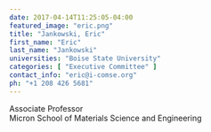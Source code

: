 ```yaml
---
date: 2017-04-14T11:25:05-04:00
featured_image: "eric.png"
title: "Jankowski, Eric"
first_name: "Eric" 
last_name: "Jankowski" 
universities: "Boise State University"
categories: [ "Executive Committee" ]
contact_info: "eric@i-comse.org"
ph: "+1 208 426 5681"
---
```

Associate Professor\
Micron School of Materials Science and Engineering




